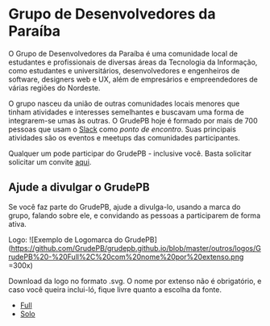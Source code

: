 # Grupo de Desenvolvedores da Paraíba

O Grupo de Desenvolvedores da Paraíba é uma comunidade local de estudantes e
profissionais de diversas áreas da Tecnologia da Informação, como estudantes e
universitários, desenvolvedores e engenheiros de software, designers web e UX,
além de empresários e empreendedores de várias regiões do Nordeste.

O grupo nasceu da união de outras comunidades locais menores que tinham
atividades e interesses semelhantes e buscavam uma forma de integrarem-se umas
às outras. O GrudePB hoje é formado por mais de 700 pessoas que usam o
[Slack](https://slack.com) como _ponto de encontro_. Suas principais atividades
são os eventos e meetups das comunidades participantes.

Qualquer um pode participar do GrudePB - inclusive você. Basta solicitar
solicitar um convite [aqui](http://grudepb.herokuapp.com).


## Ajude a divulgar o GrudePB

Se você faz parte do GrudePB, ajude a divulga-lo, usando a marca do grupo,
falando sobre ele, e convidando as pessoas a participarem de forma ativa.

Logo: 
![Exemplo de Logomarca do GrudePB](https://github.com/GrudePB/grudepb.github.io/blob/master/outros/logos/GrudePB%20-%20Full%2C%20com%20nome%20por%20extenso.png =300x)

Download da logo no formato .svg. O nome por extenso não é obrigatório, 
e caso você queira inclui-ló, fique livre quanto
a escolha da fonte. 

* <a href="https://github.com/GrudePB/grudepb.github.io/blob/master//outros/logos/GrudePB%20-%20Full.svg">Full</a>
* <a href="https://github.com/GrudePB/grudepb.github.io/blob/master//outros/logos/GrudePB%20-%20Solo.svg">Solo</a>
